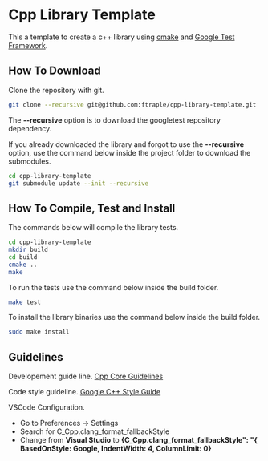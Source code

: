 # Cpp Library Template

This a template to create a c++ library using [cmake](https://cmake.org/) and 
[Google Test Framework](https://github.com/google/googletest).

## How To Download

Clone the repository with git.
```bash
git clone --recursive git@github.com:ftraple/cpp-library-template.git
```
The **--recursive** option is to download the googletest repository dependency.

If you already downloaded the library and forgot to use the **--recursive** option, 
use the command below inside the project folder to download the submodules.

```bash
cd cpp-library-template
git submodule update --init --recursive
```

## How To Compile, Test and Install

The commands below will compile the library tests.

```bash
cd cpp-library-template
mkdir build
cd build
cmake ..
make
```
To run the tests use the command below inside the build folder.

```bash
make test
```

To install the library binaries use the command below inside the build folder.

```bash
sudo make install
```

## Guidelines

Developement guide line.
[Cpp Core Guidelines](https://github.com/isocpp/CppCoreGuidelines)

Code style guideline.
[Google C++ Style Guide](https://google.github.io/styleguide/cppguide.html)

VSCode Configuration.


* Go to Preferences -> Settings
* Search for C_Cpp.clang_format_fallbackStyle
* Change from **Visual Studio** to **{C_Cpp.clang_format_fallbackStyle": "{ BasedOnStyle: Google, IndentWidth: 4, ColumnLimit: 0}**


